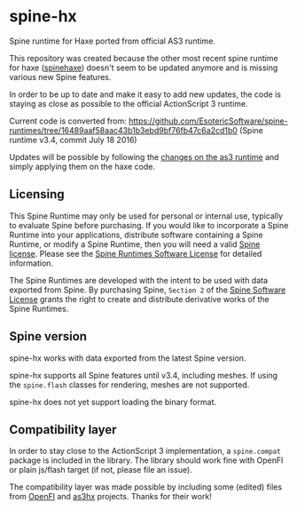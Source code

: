 # spine-hx

Spine runtime for Haxe ported from official AS3 runtime.

This repository was created because the other most recent spine runtime for haxe ([spinehaxe](https://github.com/bendmorris/spinehaxe)) doesn't seem to be updated anymore and is missing various new Spine features.

In order to be up to date and make it easy to add new updates, the code is staying as close as possible to the official ActionScript 3 runtime.

Current code is converted from: https://github.com/EsotericSoftware/spine-runtimes/tree/16489aaf58aac43b1b3ebd9bf76fb47c6a2cd1b0
(Spine runtime v3.4, commit July 18 2016)

Updates will be possible by following the [changes on the as3 runtime](https://github.com/EsotericSoftware/spine-runtimes/commits/master/spine-as3) and simply applying them on the haxe code.

## Licensing

This Spine Runtime may only be used for personal or internal use, typically to evaluate Spine before purchasing. If you would like to incorporate a Spine Runtime into your applications, distribute software containing a Spine Runtime, or modify a Spine Runtime, then you will need a valid [Spine license](https://esotericsoftware.com/spine-purchase). Please see the [Spine Runtimes Software License](https://github.com/EsotericSoftware/spine-runtimes/blob/master/LICENSE) for detailed information.

The Spine Runtimes are developed with the intent to be used with data exported from Spine. By purchasing Spine, `Section 2` of the [Spine Software License](https://esotericsoftware.com/files/license.txt) grants the right to create and distribute derivative works of the Spine Runtimes.

## Spine version

spine-hx works with data exported from the latest Spine version.

spine-hx supports all Spine features until v3.4, including meshes. If using the `spine.flash` classes for rendering, meshes are not supported.

spine-hx does not yet support loading the binary format.

## Compatibility layer

In order to stay close to the ActionScript 3 implementation, a `spine.compat` package is included in the library. The library should work fine with OpenFl or plain js/flash target (if not, please file an issue).

The compatibility layer was made possible by including some (edited) files from [OpenFl](https://github.com/openfl/openfl) and [as3hx](https://github.com/HaxeFoundation/as3hx) projects. Thanks for their work!
